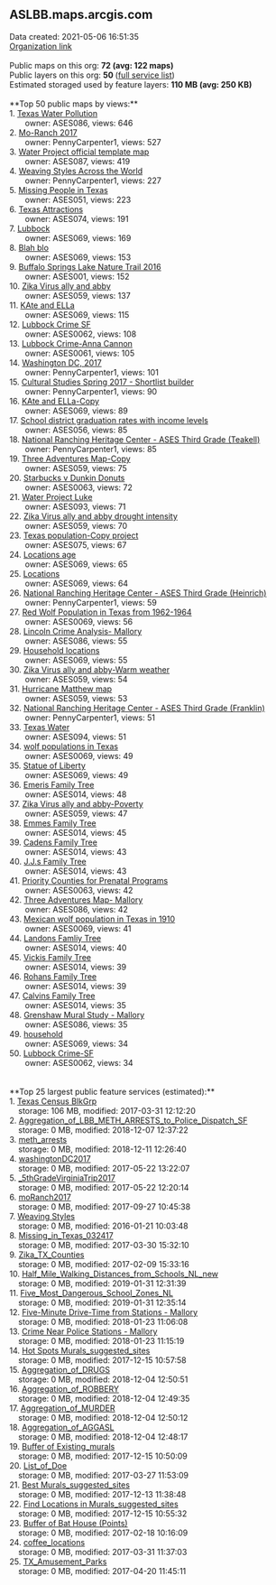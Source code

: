 <h2>ASLBB.maps.arcgis.com</h2> Data created: 2021-05-06 16:51:35 <br /><a target='new' href='https://ASLBB.maps.arcgis.com'>Organization link</a><br /><br />Public maps on this org: <b>72 (avg: 122 maps)</b><br />Public layers on this org: <b>50 </b>(<a target='new' href='https://services.arcgis.com/rTlbjLeW3bw5Vas7/ArcGIS/rest/services'>full service list</a>)<br />Estimated storaged used by feature layers: <b>110 MB (avg: 250 KB)</b><br /><br />**Top 50 public maps by views:**<br />  1. <a target='new' href='https://www.arcgis.com/home/item.html?id=3d741f19290d463283ada5d7f1d6bedb'>Texas Water Pollution</a> <br />  &nbsp;&nbsp;&nbsp;&nbsp; &nbsp;&nbsp;owner: ASES086, views: 646<br />  2. <a target='new' href='https://www.arcgis.com/home/item.html?id=d37ed46d94ec40949561d41cdeb18f3e'>Mo-Ranch 2017</a> <br />  &nbsp;&nbsp;&nbsp;&nbsp; &nbsp;&nbsp;owner: PennyCarpenter1, views: 527<br />  3. <a target='new' href='https://www.arcgis.com/home/item.html?id=0bf9b3dacc4b4b21aef59322915b4f6f'>Water Project official template map</a> <br />  &nbsp;&nbsp;&nbsp;&nbsp; &nbsp;&nbsp;owner: ASES087, views: 419<br />  4. <a target='new' href='https://www.arcgis.com/home/item.html?id=6b2e55f214ba4f4f8b0565ea69f1db9c'>Weaving Styles Across the World</a> <br />  &nbsp;&nbsp;&nbsp;&nbsp; &nbsp;&nbsp;owner: PennyCarpenter1, views: 227<br />  5. <a target='new' href='https://www.arcgis.com/home/item.html?id=6b1040cbcc034ac4b24df741379b8e4a'>Missing People in Texas</a> <br />  &nbsp;&nbsp;&nbsp;&nbsp; &nbsp;&nbsp;owner: ASES051, views: 223<br />  6. <a target='new' href='https://www.arcgis.com/home/item.html?id=625db89078ee4d89910fbca7f3a982c2'>Texas Attractions</a> <br />  &nbsp;&nbsp;&nbsp;&nbsp; &nbsp;&nbsp;owner: ASES074, views: 191<br />  7. <a target='new' href='https://www.arcgis.com/home/item.html?id=3d88263da6234baf9e3ceb8a302cbf3f'>Lubbock</a> <br />  &nbsp;&nbsp;&nbsp;&nbsp; &nbsp;&nbsp;owner: ASES069, views: 169<br />  8. <a target='new' href='https://www.arcgis.com/home/item.html?id=41e6fd34c72d44c5b3fdfc515c7e15e9'>Blah blo</a> <br />  &nbsp;&nbsp;&nbsp;&nbsp; &nbsp;&nbsp;owner: ASES069, views: 153<br />  9. <a target='new' href='https://www.arcgis.com/home/item.html?id=285fb9a31a31447c84e14d25dfcacb17'>Buffalo Springs Lake Nature Trail 2016</a> <br />  &nbsp;&nbsp;&nbsp;&nbsp; &nbsp;&nbsp;owner: ASES001, views: 152<br />  10. <a target='new' href='https://www.arcgis.com/home/item.html?id=f6510d533617476a8b8ae289dc4fd0fa'>Zika Virus ally and abby</a> <br />  &nbsp;&nbsp;&nbsp;&nbsp; &nbsp;&nbsp;owner: ASES059, views: 137<br />  11. <a target='new' href='https://www.arcgis.com/home/item.html?id=3de4d43f47c142a59145884498230f95'>KAte and ELLa</a> <br />  &nbsp;&nbsp;&nbsp;&nbsp; &nbsp;&nbsp;owner: ASES069, views: 115<br />  12. <a target='new' href='https://www.arcgis.com/home/item.html?id=da590386e8e340e28e6c05c735d647cd'>Lubbock Crime SF</a> <br />  &nbsp;&nbsp;&nbsp;&nbsp; &nbsp;&nbsp;owner: ASES0062, views: 108<br />  13. <a target='new' href='https://www.arcgis.com/home/item.html?id=2cbede51d1d54870a6e4f2c178126bcd'>Lubbock Crime-Anna Cannon</a> <br />  &nbsp;&nbsp;&nbsp;&nbsp; &nbsp;&nbsp;owner: ASES0061, views: 105<br />  14. <a target='new' href='https://www.arcgis.com/home/item.html?id=e3f33bd0ca7b42e1956f81c5a01a6b6d'>Washington DC, 2017</a> <br />  &nbsp;&nbsp;&nbsp;&nbsp; &nbsp;&nbsp;owner: PennyCarpenter1, views: 101<br />  15. <a target='new' href='https://www.arcgis.com/home/item.html?id=138eac15cca14da49db341391a4cfb74'>Cultural Studies Spring 2017 - Shortlist builder</a> <br />  &nbsp;&nbsp;&nbsp;&nbsp; &nbsp;&nbsp;owner: PennyCarpenter1, views: 90<br />  16. <a target='new' href='https://www.arcgis.com/home/item.html?id=6722effafc2c45149c21f09bf2cc9257'>KAte and ELLa-Copy</a> <br />  &nbsp;&nbsp;&nbsp;&nbsp; &nbsp;&nbsp;owner: ASES069, views: 89<br />  17. <a target='new' href='https://www.arcgis.com/home/item.html?id=fbdf943229d94be787c54d4fc54f5ed0'>School district graduation rates with income levels</a> <br />  &nbsp;&nbsp;&nbsp;&nbsp; &nbsp;&nbsp;owner: ASES056, views: 85<br />  18. <a target='new' href='https://www.arcgis.com/home/item.html?id=2271a7867015499692d54393451e2948'>National Ranching Heritage Center - ASES Third Grade (Teakell)</a> <br />  &nbsp;&nbsp;&nbsp;&nbsp; &nbsp;&nbsp;owner: PennyCarpenter1, views: 85<br />  19. <a target='new' href='https://www.arcgis.com/home/item.html?id=668e22ff4aa74f88aad3378fe948b59d'>Three Adventures Map-Copy</a> <br />  &nbsp;&nbsp;&nbsp;&nbsp; &nbsp;&nbsp;owner: ASES059, views: 75<br />  20. <a target='new' href='https://www.arcgis.com/home/item.html?id=7014b168a0aa44648795fa6dc3039936'>Starbucks v Dunkin Donuts</a> <br />  &nbsp;&nbsp;&nbsp;&nbsp; &nbsp;&nbsp;owner: ASES0063, views: 72<br />  21. <a target='new' href='https://www.arcgis.com/home/item.html?id=355adcfdf1454b24ae2eaf4cb6470f07'>Water Project Luke</a> <br />  &nbsp;&nbsp;&nbsp;&nbsp; &nbsp;&nbsp;owner: ASES093, views: 71<br />  22. <a target='new' href='https://www.arcgis.com/home/item.html?id=db8859ce2cfc48c69e9d1e670c9c0b60'>Zika Virus ally and abby drought intensity</a> <br />  &nbsp;&nbsp;&nbsp;&nbsp; &nbsp;&nbsp;owner: ASES059, views: 70<br />  23. <a target='new' href='https://www.arcgis.com/home/item.html?id=c0e2a590e2254453b36ff6298ec76c9e'>Texas population-Copy project</a> <br />  &nbsp;&nbsp;&nbsp;&nbsp; &nbsp;&nbsp;owner: ASES075, views: 67<br />  24. <a target='new' href='https://www.arcgis.com/home/item.html?id=4676c7971be14daea0055de5b1fcc024'>Locations age</a> <br />  &nbsp;&nbsp;&nbsp;&nbsp; &nbsp;&nbsp;owner: ASES069, views: 65<br />  25. <a target='new' href='https://www.arcgis.com/home/item.html?id=f436d15fe922486a8704fa031ec7888a'>Locations</a> <br />  &nbsp;&nbsp;&nbsp;&nbsp; &nbsp;&nbsp;owner: ASES069, views: 64<br />  26. <a target='new' href='https://www.arcgis.com/home/item.html?id=def402fb669c436da46b24a745401515'>National Ranching Heritage Center - ASES Third Grade (Heinrich)</a> <br />  &nbsp;&nbsp;&nbsp;&nbsp; &nbsp;&nbsp;owner: PennyCarpenter1, views: 59<br />  27. <a target='new' href='https://www.arcgis.com/home/item.html?id=4351c75ee2054d52912ff4d0b27871c0'>Red Wolf Population in Texas from 1962-1964</a> <br />  &nbsp;&nbsp;&nbsp;&nbsp; &nbsp;&nbsp;owner: ASES0069, views: 56<br />  28. <a target='new' href='https://www.arcgis.com/home/item.html?id=07b146435a2f41cb90aecf389c8463aa'>Lincoln Crime Analysis- Mallory</a> <br />  &nbsp;&nbsp;&nbsp;&nbsp; &nbsp;&nbsp;owner: ASES086, views: 55<br />  29. <a target='new' href='https://www.arcgis.com/home/item.html?id=6cd2461e07d5476b953e8544140964bc'>Household locations</a> <br />  &nbsp;&nbsp;&nbsp;&nbsp; &nbsp;&nbsp;owner: ASES069, views: 55<br />  30. <a target='new' href='https://www.arcgis.com/home/item.html?id=c89b6fc85bf34ec2b0d1111cb7b24314'>Zika Virus ally and abby-Warm weather</a> <br />  &nbsp;&nbsp;&nbsp;&nbsp; &nbsp;&nbsp;owner: ASES059, views: 54<br />  31. <a target='new' href='https://www.arcgis.com/home/item.html?id=98f8bb09772448018ddbf4aebca08b10'>Hurricane Matthew map</a> <br />  &nbsp;&nbsp;&nbsp;&nbsp; &nbsp;&nbsp;owner: ASES059, views: 53<br />  32. <a target='new' href='https://www.arcgis.com/home/item.html?id=be4dcb9b821b40a28e3b8df2cb15190b'>National Ranching Heritage Center - ASES Third Grade (Franklin)</a> <br />  &nbsp;&nbsp;&nbsp;&nbsp; &nbsp;&nbsp;owner: PennyCarpenter1, views: 51<br />  33. <a target='new' href='https://www.arcgis.com/home/item.html?id=cdaefdb71fd142509f526994d9d21103'>Texas Water</a> <br />  &nbsp;&nbsp;&nbsp;&nbsp; &nbsp;&nbsp;owner: ASES094, views: 51<br />  34. <a target='new' href='https://www.arcgis.com/home/item.html?id=622439773eeb43059cd5ff5265cefac4'>wolf populations in Texas</a> <br />  &nbsp;&nbsp;&nbsp;&nbsp; &nbsp;&nbsp;owner: ASES0069, views: 49<br />  35. <a target='new' href='https://www.arcgis.com/home/item.html?id=c601df25853d48e6bbe51a8e074e5102'>Statue of Liberty</a> <br />  &nbsp;&nbsp;&nbsp;&nbsp; &nbsp;&nbsp;owner: ASES069, views: 49<br />  36. <a target='new' href='https://www.arcgis.com/home/item.html?id=a9b89bef466748a49d9f228fde383468'>Emeris Family Tree</a> <br />  &nbsp;&nbsp;&nbsp;&nbsp; &nbsp;&nbsp;owner: ASES014, views: 48<br />  37. <a target='new' href='https://www.arcgis.com/home/item.html?id=4e4f52a445574d9db07251b5cfe09cef'>Zika Virus ally and abby-Poverty</a> <br />  &nbsp;&nbsp;&nbsp;&nbsp; &nbsp;&nbsp;owner: ASES059, views: 47<br />  38. <a target='new' href='https://www.arcgis.com/home/item.html?id=8ad16455dc67483e9571d993f2278279'>Emmes Family Tree</a> <br />  &nbsp;&nbsp;&nbsp;&nbsp; &nbsp;&nbsp;owner: ASES014, views: 45<br />  39. <a target='new' href='https://www.arcgis.com/home/item.html?id=7069c5f2fe734b81a9d7cda1d210cb1c'>Cadens Family Tree</a> <br />  &nbsp;&nbsp;&nbsp;&nbsp; &nbsp;&nbsp;owner: ASES014, views: 43<br />  40. <a target='new' href='https://www.arcgis.com/home/item.html?id=9d9dcc2c91984b6bb66118229ede7d64'>J.J.s Family Tree</a> <br />  &nbsp;&nbsp;&nbsp;&nbsp; &nbsp;&nbsp;owner: ASES014, views: 43<br />  41. <a target='new' href='https://www.arcgis.com/home/item.html?id=90597161154e49fc8013548fae74c3e9'>Priority Counties for Prenatal Programs</a> <br />  &nbsp;&nbsp;&nbsp;&nbsp; &nbsp;&nbsp;owner: ASES0063, views: 42<br />  42. <a target='new' href='https://www.arcgis.com/home/item.html?id=e1aae3dea0104386819ab25d3333a1f2'>Three Adventures Map- Mallory</a> <br />  &nbsp;&nbsp;&nbsp;&nbsp; &nbsp;&nbsp;owner: ASES086, views: 42<br />  43. <a target='new' href='https://www.arcgis.com/home/item.html?id=2f9e89935c0743dca35023523d5586ac'>Mexican wolf population in Texas in 1910</a> <br />  &nbsp;&nbsp;&nbsp;&nbsp; &nbsp;&nbsp;owner: ASES0069, views: 41<br />  44. <a target='new' href='https://www.arcgis.com/home/item.html?id=45194f17ff40483d82d379c63672faad'>Landons Famliy Tree</a> <br />  &nbsp;&nbsp;&nbsp;&nbsp; &nbsp;&nbsp;owner: ASES014, views: 40<br />  45. <a target='new' href='https://www.arcgis.com/home/item.html?id=21a0ea872b9149deb76a1398a8c85405'>Vickis Family Tree</a> <br />  &nbsp;&nbsp;&nbsp;&nbsp; &nbsp;&nbsp;owner: ASES014, views: 39<br />  46. <a target='new' href='https://www.arcgis.com/home/item.html?id=76760e471f9d4e38b8549c3e86ea7889'>Rohans Family Tree</a> <br />  &nbsp;&nbsp;&nbsp;&nbsp; &nbsp;&nbsp;owner: ASES014, views: 39<br />  47. <a target='new' href='https://www.arcgis.com/home/item.html?id=c7794575a1d04b39b78f7726723ddfd3'>Calvins Family Tree</a> <br />  &nbsp;&nbsp;&nbsp;&nbsp; &nbsp;&nbsp;owner: ASES014, views: 35<br />  48. <a target='new' href='https://www.arcgis.com/home/item.html?id=4aa10ace1e944f1689f2ac7ce7019c0a'>Grenshaw Mural Study - Mallory</a> <br />  &nbsp;&nbsp;&nbsp;&nbsp; &nbsp;&nbsp;owner: ASES086, views: 35<br />  49. <a target='new' href='https://www.arcgis.com/home/item.html?id=1cacb1dffbf14d04aa76bdf4fa22f6ef'>household</a> <br />  &nbsp;&nbsp;&nbsp;&nbsp; &nbsp;&nbsp;owner: ASES069, views: 34<br />  50. <a target='new' href='https://www.arcgis.com/home/item.html?id=44df1c8c58af4aa3857ca81b83ff1ced'>Lubbock Crime-SF</a> <br />  &nbsp;&nbsp;&nbsp;&nbsp; &nbsp;&nbsp;owner: ASES0062, views: 34<br /><br /><br />**Top 25 largest public feature services (estimated):**<br /> 1. <a target='new' href='https://www.arcgis.com/home/item.html?id=18a0dbcab2a14c7489f0ccc8f62738d5'>Texas Census BlkGrp</a><br /> &nbsp;&nbsp;&nbsp;&nbsp;storage: 106 MB, modified: 2017-03-31 12:12:20<br /> 2. <a target='new' href='https://www.arcgis.com/home/item.html?id=c523f57e5ecc40529b062f21183d2ab8'>Aggregation_of_LBB_METH_ARRESTS_to_Police_Dispatch_SF</a><br /> &nbsp;&nbsp;&nbsp;&nbsp;storage: 0 MB, modified: 2018-12-07 12:37:22<br /> 3. <a target='new' href='https://www.arcgis.com/home/item.html?id=ff36c2eed9364918b55fd11a6319ff60'>meth_arrests</a><br /> &nbsp;&nbsp;&nbsp;&nbsp;storage: 0 MB, modified: 2018-12-11 12:26:40<br /> 4. <a target='new' href='https://www.arcgis.com/home/item.html?id=dc201be4608a4757883e7c9962d0a161'>washingtonDC2017</a><br /> &nbsp;&nbsp;&nbsp;&nbsp;storage: 0 MB, modified: 2017-05-22 13:22:07<br /> 5. <a target='new' href='https://www.arcgis.com/home/item.html?id=596521eb79d04c08ad9c20ca985abb88'>_5thGradeVirginiaTrip2017</a><br /> &nbsp;&nbsp;&nbsp;&nbsp;storage: 0 MB, modified: 2017-05-22 12:20:14<br /> 6. <a target='new' href='https://www.arcgis.com/home/item.html?id=57489c3033c84ddba5e9dca94ccfa89f'>moRanch2017</a><br /> &nbsp;&nbsp;&nbsp;&nbsp;storage: 0 MB, modified: 2017-09-27 10:45:38<br /> 7. <a target='new' href='https://www.arcgis.com/home/item.html?id=1e3e28046b414c4b81d133327d28b297'>Weaving Styles</a><br /> &nbsp;&nbsp;&nbsp;&nbsp;storage: 0 MB, modified: 2016-01-21 10:03:48<br /> 8. <a target='new' href='https://www.arcgis.com/home/item.html?id=774cd4d7f48e415587e1bd87ae3893dc'>Missing_in_Texas_032417</a><br /> &nbsp;&nbsp;&nbsp;&nbsp;storage: 0 MB, modified: 2017-03-30 15:32:10<br /> 9. <a target='new' href='https://www.arcgis.com/home/item.html?id=f5f5f231b9b24311930fcd2c74d3057e'>Zika_TX_Counties</a><br /> &nbsp;&nbsp;&nbsp;&nbsp;storage: 0 MB, modified: 2017-02-09 15:33:16<br /> 10. <a target='new' href='https://www.arcgis.com/home/item.html?id=1c759a9ebb5841aab4b2a0d39fe5ff74'>Half_Mile_Walking_Distances_from_Schools_NL_new</a><br /> &nbsp;&nbsp;&nbsp;&nbsp;storage: 0 MB, modified: 2019-01-31 12:31:39<br /> 11. <a target='new' href='https://www.arcgis.com/home/item.html?id=53b6b0eadbfa4cc8a41817c4f13e1dd2'>Five_Most_Dangerous_School_Zones_NL</a><br /> &nbsp;&nbsp;&nbsp;&nbsp;storage: 0 MB, modified: 2019-01-31 12:35:14<br /> 12. <a target='new' href='https://www.arcgis.com/home/item.html?id=536909370d324053bfcc1cbb1ac1a947'>Five-Minute Drive-Time from Stations - Mallory</a><br /> &nbsp;&nbsp;&nbsp;&nbsp;storage: 0 MB, modified: 2018-01-23 11:06:08<br /> 13. <a target='new' href='https://www.arcgis.com/home/item.html?id=1f2241633564436ea1821d7d60178569'>Crime Near Police Stations - Mallory</a><br /> &nbsp;&nbsp;&nbsp;&nbsp;storage: 0 MB, modified: 2018-01-23 11:15:19<br /> 14. <a target='new' href='https://www.arcgis.com/home/item.html?id=8fcd7052e1a74b8da476831e7f451782'>Hot Spots Murals_suggested_sites</a><br /> &nbsp;&nbsp;&nbsp;&nbsp;storage: 0 MB, modified: 2017-12-15 10:57:58<br /> 15. <a target='new' href='https://www.arcgis.com/home/item.html?id=c4bc4273b58a43d09f07e25a689014e9'>Aggregation_of_DRUGS</a><br /> &nbsp;&nbsp;&nbsp;&nbsp;storage: 0 MB, modified: 2018-12-04 12:50:51<br /> 16. <a target='new' href='https://www.arcgis.com/home/item.html?id=5f925909aa7d4d23ae46065549be00be'>Aggregation_of_ROBBERY</a><br /> &nbsp;&nbsp;&nbsp;&nbsp;storage: 0 MB, modified: 2018-12-04 12:49:35<br /> 17. <a target='new' href='https://www.arcgis.com/home/item.html?id=59f3fc20c791405b8637351980cd8010'>Aggregation_of_MURDER</a><br /> &nbsp;&nbsp;&nbsp;&nbsp;storage: 0 MB, modified: 2018-12-04 12:50:12<br /> 18. <a target='new' href='https://www.arcgis.com/home/item.html?id=630f557e58be43208baa5146f4c403bf'>Aggregation_of_AGGASL</a><br /> &nbsp;&nbsp;&nbsp;&nbsp;storage: 0 MB, modified: 2018-12-04 12:48:17<br /> 19. <a target='new' href='https://www.arcgis.com/home/item.html?id=c0cae4e97bbc4b81b022bc1fd63220c5'>Buffer of Existing_murals</a><br /> &nbsp;&nbsp;&nbsp;&nbsp;storage: 0 MB, modified: 2017-12-15 10:50:09<br /> 20. <a target='new' href='https://www.arcgis.com/home/item.html?id=54b16132551b4592b1b9b7d19c331dc4'>List_of_Doe</a><br /> &nbsp;&nbsp;&nbsp;&nbsp;storage: 0 MB, modified: 2017-03-27 11:53:09<br /> 21. <a target='new' href='https://www.arcgis.com/home/item.html?id=698fe62ed2ca4e5fb56f4e3492864398'>Best Murals_suggested_sites</a><br /> &nbsp;&nbsp;&nbsp;&nbsp;storage: 0 MB, modified: 2017-12-13 11:38:48<br /> 22. <a target='new' href='https://www.arcgis.com/home/item.html?id=23c242fd280d4b36a8635267c810ea21'>Find Locations in Murals_suggested_sites</a><br /> &nbsp;&nbsp;&nbsp;&nbsp;storage: 0 MB, modified: 2017-12-15 10:55:32<br /> 23. <a target='new' href='https://www.arcgis.com/home/item.html?id=58dacf06fe2e454cb77820235b90db2f'>Buffer of Bat House (Points)</a><br /> &nbsp;&nbsp;&nbsp;&nbsp;storage: 0 MB, modified: 2017-02-18 10:16:09<br /> 24. <a target='new' href='https://www.arcgis.com/home/item.html?id=3079c676935441a39aa1f4138a47cb0b'>coffee_locations</a><br /> &nbsp;&nbsp;&nbsp;&nbsp;storage: 0 MB, modified: 2017-03-31 11:37:03<br /> 25. <a target='new' href='https://www.arcgis.com/home/item.html?id=f84c79a744bf4231a213785d00e80f01'>TX_Amusement_Parks</a><br /> &nbsp;&nbsp;&nbsp;&nbsp;storage: 0 MB, modified: 2017-04-20 11:45:11<br />